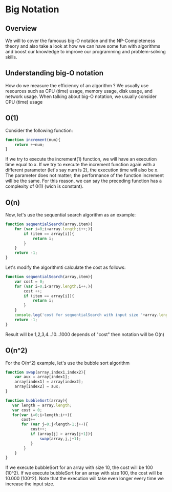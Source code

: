 # Big Notation

## Overview

We will to cover the famouus big-O notation and the NP-Completeness theory and also take a look at how we can have some fun
with algorithms and boost our knowledge to improve our programming and problem-solving skills.

## Understanding big-O notation
How do we measure the efficiency of an algorithm ? We usually use resources such as CPU (time) usage, memory usage, disk usage, and
network usage. When talking about big-O notation, we usually consider CPU (time) usage 

## O(1)

Consider the following function:

```js
function increment(num){
    return ++num;
}
```
If we try to execute the increment(1) function, we will have an execution time equal to x. If we try to execute the increment function again with a different parameter
(let's say num is 2), the execution time will also be x. The parameter does not matter; the performance of the function increment will be the same. For this reason, we 
can say the preceding function has a complexity of 0(1) (wich is constant). 

## O(n)

Now, let's use the sequential search algorithm as an example:

```js
function sequentialSearch(array,item){
    for (var i=0;i<array.length;i++;){
        if (item == array[i]){
            return i;
        }
    }
    return -1;
}
```

Let's modify the algorithmti calculate the cost as follows:

```js
function sequentialSearch(array,item){
    var cost = 0;
    for (var i=0;i<array.length;i++;){
        cost ++;
        if (item == array[i]){
            return i;
        }
    }
    console.log('cost for sequentialSearch with input size '+array.length+' is '+cost);
    return -1;
}
```

Result will be 1,2,3,4...10...1000 depends of "cost" then notation will be O(n)

## O(n^2)

For the O(n^2) example, let's use the bubble sort algorithm

```js
function swap(array,index1,index2){
    var aux = array[index1]; 
    array[index1] = array[index2];
    array[index2] = aux;
}

function bubbleSort(array){
   var length = array.length;
   var cost = 0;
   for(var i=0;i<length;i++){
       cost++
       for (var j=0;j<length-1;j++){
           cost++;
           if (array[j] > array[j+1]){
               swap(array,j,j+1);
           }
        }
    } 
}
```

If we execute bubbleSort for an array with size 10, the cost will be 100 (10^2). If we execute bubbleSort for 
an array with size 100, the cost will be 10.000 (100^2). Note that the execution will take even longer every time
we increase the input size.